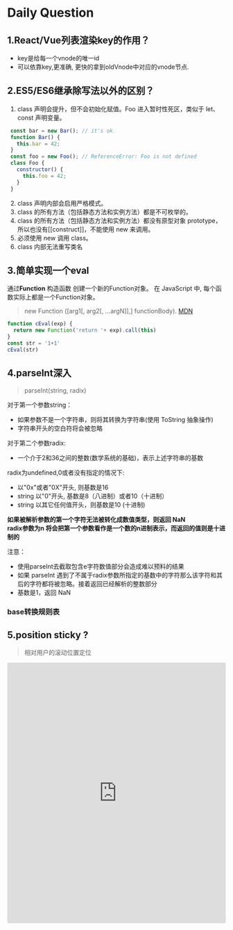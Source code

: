 # Daily Question 

## 1.React/Vue列表渲染key的作用？  
<MarkdownCard>  

* key是给每一个vnode的唯一id 
* 可以依靠key,更准确, 更快的拿到oldVnode中对应的vnode节点.

</MarkdownCard>  

## 2.ES5/ES6继承除写法以外的区别？  
<MarkdownCard>  

1) class 声明会提升，但不会初始化赋值。Foo 进入暂时性死区，类似于 let、const 声明变量。
``` javascript
 const bar = new Bar(); // it's ok
 function Bar() {
   this.bar = 42;
 }
 const foo = new Foo(); // ReferenceError: Foo is not defined
 class Foo {
   constructor() {
     this.foo = 42;
   }
 }
```
2) class 声明内部会启用严格模式。
3) class 的所有方法（包括静态方法和实例方法）都是不可枚举的。
4) class 的所有方法（包括静态方法和实例方法）都没有原型对象 prototype，所以也没有[[construct]]，不能使用 new 来调用。
5) 必须使用 new 调用 class。
6) class 内部无法重写类名  

</MarkdownCard>  

## 3.简单实现一个eval  
<MarkdownCard>  

通过**Function** 构造函数 创建一个新的Function对象。 在 JavaScript 中, 每个函数实际上都是一个Function对象。
  > new Function ([arg1[, arg2[, ...argN]],] functionBody).  [MDN](https://developer.mozilla.org/zh-CN/docs/Web/JavaScript/Reference/Global_Objects/Function)
```JavaScript
function cEval(exp) {
  return new Function('return '+ exp).call(this)
}
const str = '1+1'
cEval(str)
```

</MarkdownCard>

## 4.parseInt深入

<MarkdownCard>

>  parseInt(string, radix) 

对于第一个参数string： 
* 如果参数不是一个字符串，则将其转换为字符串(使用  ToString 抽象操作) 
* 字符串开头的空白符将会被忽略

对于第二个参数radix:  
* 一个介于2和36之间的整数(数学系统的基础)，表示上述字符串的基数

radix为undefined,0或者没有指定的情况下: 
* 以"0x"或者"0X"开头, 则基数是16
* string 以"0"开头, 基数是8（八进制）或者10（十进制）
* string 以其它任何值开头，则基数是10 (十进制)

**如果被解析参数的第一个字符无法被转化成数值类型，则返回 NaN**  
**radix参数为n 将会把第一个参数看作是一个数的n进制表示，而返回的值则是十进制的**

注意： 
* 使用parseInt去截取包含e字符数值部分会造成难以预料的结果
* 如果 parseInt 遇到了不属于radix参数所指定的基数中的字符那么该字符和其后的字符都将被忽略。接着返回已经解析的整数部分 
* 基数是1，返回 NaN

</MarkdownCard>

### base转换规则表

<Table :tableProp="{
  height: '400',
  columns: [
    { title: 'String', key: 'index'},
    { title: 'Base36', key: 'Base36'},
    { title: '...', key: 'middle'},
    { title: 'Base10', key: 'Base10'},
    { title: '...', key: 'end'},
    { title: 'Base2', key: 'Base2'},
  ],
  data: [
    { 'index': '0', 'Base36': '0', 'middle': '...', 'Base10': '0', 'end': '...', 'Base2': '0' },
    { 'index': '1', 'Base36': '1', 'middle': '...', 'Base10': '1', 'end': '...', 'Base2': '1' },
    { 'index': '2', 'Base36': '2', 'middle': '...', 'Base10': '2', 'end': '...', 'Base2': '2' },
    { 'index': '3', 'Base36': '3', 'middle': '...', 'Base10': '3', 'end': '...', 'Base2': 'NaN' },
    { 'index': '4', 'Base36': '4', 'middle': '...', 'Base10': '4', 'end': '...', 'Base2': 'NaN' },
    { 'index': '5', 'Base36': '5', 'middle': '...', 'Base10': '5', 'end': '...', 'Base2': 'NaN' },
    { 'index': '6', 'Base36': '6', 'middle': '...', 'Base10': '6', 'end': '...', 'Base2': 'NaN' },
    { 'index': '7', 'Base36': '7', 'middle': '...', 'Base10': '7', 'end': '...', 'Base2': 'NaN' },
    { 'index': '8', 'Base36': '8', 'middle': '...', 'Base10': '8', 'end': '...', 'Base2': 'NaN' },
    { 'index': '9', 'Base36': '9', 'middle': '...', 'Base10': '9', 'end': '...', 'Base2': 'NaN' },
    { 'index': 'a', 'Base36': '10', 'middle': '...', 'Base10': 'NaN', 'end': '...', 'Base2': 'NaN' },
    { 'index': 'b', 'Base36': '11', 'middle': '...', 'Base10': 'NaN', 'end': '...', 'Base2': 'NaN' },
    { 'index': 'c', 'Base36': '12', 'middle': '...', 'Base10': 'NaN', 'end': '...', 'Base2': 'NaN' },
    { 'index': 'd', 'Base36': '13', 'middle': '...', 'Base10': 'NaN', 'end': '...', 'Base2': 'NaN' },
    { 'index': 'e', 'Base36': '14', 'middle': '...', 'Base10': 'NaN', 'end': '...', 'Base2': 'NaN' },
    { 'index': 'f', 'Base36': '15', 'middle': '...', 'Base10': 'NaN', 'end': '...', 'Base2': 'NaN' },
    { 'index': 'g', 'Base36': '16', 'middle': '...', 'Base10': 'NaN', 'end': '...', 'Base2': 'NaN' },
    { 'index': 'h', 'Base36': '17', 'middle': '...', 'Base10': 'NaN', 'end': '...', 'Base2': 'NaN' },
    { 'index': 'i', 'Base36': '18', 'middle': '...', 'Base10': 'NaN', 'end': '...', 'Base2': 'NaN' },
    { 'index': 'j', 'Base36': '19', 'middle': '...', 'Base10': 'NaN', 'end': '...', 'Base2': 'NaN' },
    { 'index': 'k', 'Base36': '20', 'middle': '...', 'Base10': 'NaN', 'end': '...', 'Base2': 'NaN' },
    { 'index': 'l', 'Base36': '21', 'middle': '...', 'Base10': 'NaN', 'end': '...', 'Base2': 'NaN' },
    { 'index': 'm', 'Base36': '22', 'middle': '...', 'Base10': 'NaN', 'end': '...', 'Base2': 'NaN' },
    { 'index': 'n', 'Base36': '23', 'middle': '...', 'Base10': 'NaN', 'end': '...', 'Base2': 'NaN' },
    { 'index': 'o', 'Base36': '24', 'middle': '...', 'Base10': 'NaN', 'end': '...', 'Base2': 'NaN' },
    { 'index': 'p', 'Base36': '25', 'middle': '...', 'Base10': 'NaN', 'end': '...', 'Base2': 'NaN' },
    { 'index': 'q', 'Base36': '26', 'middle': '...', 'Base10': 'NaN', 'end': '...', 'Base2': 'NaN' },
    { 'index': 'r', 'Base36': '27', 'middle': '...', 'Base10': 'NaN', 'end': '...', 'Base2': 'NaN' },
    { 'index': 's', 'Base36': '28', 'middle': '...', 'Base10': 'NaN', 'end': '...', 'Base2': 'NaN' },
    { 'index': 't', 'Base36': '29', 'middle': '...', 'Base10': 'NaN', 'end': '...', 'Base2': 'NaN' },
    { 'index': 'u', 'Base36': '30', 'middle': '...', 'Base10': 'NaN', 'end': '...', 'Base2': 'NaN' },
    { 'index': 'v', 'Base36': '31', 'middle': '...', 'Base10': 'NaN', 'end': '...', 'Base2': 'NaN' },
    { 'index': 'w', 'Base36': '32', 'middle': '...', 'Base10': 'NaN', 'end': '...', 'Base2': 'NaN' },
    { 'index': 'x', 'Base36': '33', 'middle': '...', 'Base10': 'NaN', 'end': '...', 'Base2': 'NaN' },
    { 'index': 'y', 'Base36': '34', 'middle': '...', 'Base10': 'NaN', 'end': '...', 'Base2': 'NaN' },
    { 'index': 'z', 'Base36': '35', 'middle': '...', 'Base10': 'NaN', 'end': '...', 'Base2': 'NaN' },
  ],
  border: false
}" />  

<CodeTest mode='parseInt' />  

## 5.position sticky ?

> 相对用户的滚动位置定位

<iframe
     src="https://codesandbox.io/embed/suspicious-kilby-wrbc3?fontsize=14&hidenavigation=1&theme=light"
     style="width:100%; height:600px; border:0; border-radius: 4px; overflow:hidden;"
     title="position-sticky"
     allow="geolocation; microphone; camera; midi; vr; accelerometer; gyroscope; payment; ambient-light-sensor; encrypted-media; usb"
     sandbox="allow-modals allow-forms allow-popups allow-scripts allow-same-origin"
   >
</iframe>

<vTalk />
